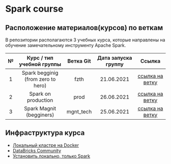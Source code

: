 # Spark course


## Расположение материалов(курсов) по веткам

В репозитории располагаются 3 учебных курса, которые направлены на обучение замечательному инструменту Apache Spark.

|№|Курс / тип учебной группы| Ветка Git | Дата запуска группу | Ссылка|
|:---:|:---:|:---:|:---:|:---:|
|1| Spark begginig (from zero to hero) | fzth | 21.06.2021 |[ссылка на ветку](https://github.com/NameArtem/hse_spark_course/tree/fzth)|
|2| Spark on production | prod | 26.06.2021 |[ссылка на ветку](https://github.com/NameArtem/hse_spark_course/tree/prod)|
|3| Spark Magnit (begginers) | mgnt_tech | 25.06.2021|[ссылка на ветку](https://github.com/NameArtem/hse_spark_course/tree/mgnt_tech)|


## Инфраструктура курса

- [Локальный кластре на Docker](https://github.com/NameArtem/hadoop-spark-standalone-docker)
- [DataBricks Community](/tutorials/databricks_tutorial)
- [Установить локально, только Spark](https://ccubecompany.lpages.co/sparkstarterkit-getspark/)
